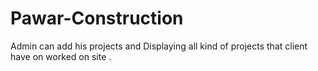 # Pawar-Construction
 Admin can add his projects and Displaying all kind of projects that client have on worked on site . 

